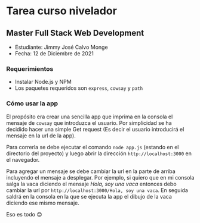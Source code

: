 # Tarea curso nivelador
## Master Full Stack Web Development

- Estudiante: Jimmy José Calvo Monge
- Fecha: 12 de Diciembre de 2021

### Requerimientos

- Instalar Node.js y NPM
- Los paquetes requeridos son `express`, `cowsay` y `path`

### Cómo usar la app

El propósito era crear una sencilla app que imprima en la consola el mensaje de `cowsay` que introduzca el usuario. Por simplicidad se ha decidido hacer una simple Get request (Es decir el usuario introducirá el mensaje en la url de la app).

Para correrla se debe ejecutar el comando `node app.js` (estando en el directorio del proyecto) y luego abrir la dirección `http://localhost:3000` en el navegador.

Para agregar un mensaje se debe cambiar la url en la parte de arriba incluyendo el mensaje a desplegar. Por ejemplo, si quiero que en mi consola salga la vaca diciendo el mensaje *Hola, soy una vaca* entonces debo cambiar la url por `http://localhost:3000/Hola, soy una vaca`.
En seguida saldrá en la consola en la que se ejecuta la app el dibujo de la vaca diciendo ese mismo mensaje.

Eso es todo :blush:
